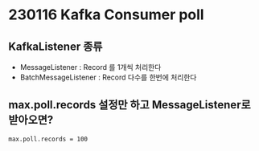 # 230116 Kafka Consumer poll

## KafkaListener 종류
- MessageListener : Record 를 1개씩 처리한다
- BatchMessageListener : Record 다수를 한번에 처리한다

## max.poll.records 설정만 하고 MessageListener로 받아오면?
```
max.poll.records = 100
```